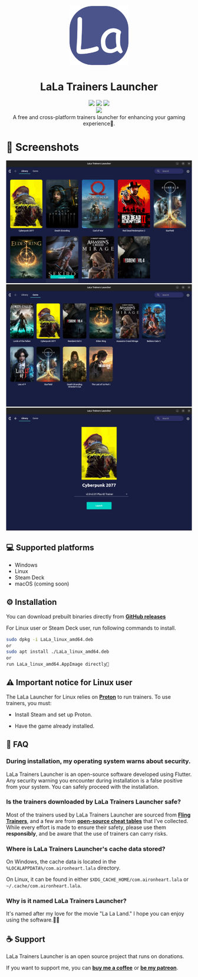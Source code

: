<div align="center">
  <img width="160" src="image/LaLa_round.png">
  <h1>LaLa Trainers Launcher</h1>
  <div>
    <img src="https://img.shields.io/badge/Windows-0078D6?style=for-the-badge&logo=windows&logoColor=white">
    <img src="https://img.shields.io/badge/Linux-FCC624?style=for-the-badge&logo=linux&logoColor=black">
    <img src="https://img.shields.io/badge/steam-%23000000.svg?style=for-the-badge&logo=steam&logoColor=white">
  </div>
    <div>
    <img src="https://img.shields.io/badge/License-AGPL_v3-blue.svg">
  </div>
  A free and cross-platform trainers launcher for enhancing your gaming experience🤗.
</div>

# 👀 Screenshots
<div align="center">
  <img src="image/library.png" width=600 />
  <img src="image/game.png" width=600 />
  <img src="image/detail.png" width=600 />
</div>

## 💻 Supported platforms

* Windows
* Linux
* Steam Deck
* macOS (coming soon)

## ⚙️ Installation

You can download prebuilt binaries directly from [**GitHub releases**](https://github.com/wyyadd/LaLa/releases)

For Linux user or Steam Deck user, run following commands to install.
```bash
sudo dpkg -i LaLa_linux_amd64.deb
or
sudo apt install ./LaLa_linux_amd64.deb
or
run LaLa_linux_amd64.AppImage directly🥰
```

## ⚠️ Important notice for Linux user
The LaLa Launcher for Linux relies on [**Proton**](https://github.com/ValveSoftware/Proton) to run trainers. To use trainers, you must:

- Install Steam and set up Proton.

- Have the game already installed.

## 🙋 FAQ

### During installation, my operating system warns about security.
LaLa Trainers Launcher is an open-source software developed using Flutter. Any security warning you encounter during installation is a false positive from your system. You can safely proceed with the installation.

### Is the trainers downloaded by LaLa Trainers Launcher safe?
Most of the trainers used by LaLa Trainers Launcher are sourced from [**Fling Trainers**](https://flingtrainer.com), and a few are from [**open-source cheat tables**](https://github.com/wyyadd/trainers) that I've collected. While every effort is made to ensure their safety, please use them **responsibly**, and be aware that the use of trainers can carry risks.

### Where is LaLa Trainers Launcher's cache data stored?
On Windows, the cache data is located in the ```%LOCALAPPDATA%/com.aironheart.lala``` directory.

On Linux, it can be found in either ```$XDG_CACHE_HOME/com.aironheart.lala``` or ```~/.cache/com.aironheart.lala```.

### Why is it named LaLa Trainers Launcher?
It's named after my love for the movie "La La Land." I hope you can enjoy using the software.💃🏽

## ☕ Support
LaLa Trainers Launcher is an open source project that runs on donations.

If you want to support me, you can [**buy me a coffee**](https://ko-fi.com/LaLaLauncher) or [**be my patreon**](https://www.patreon.com/LaLaLauncher).

